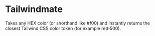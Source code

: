 # Tailwindmate

Takes any HEX color (or shorthand like #f00) and instantly returns the closest Tailwind CSS color token (for example red‑500).